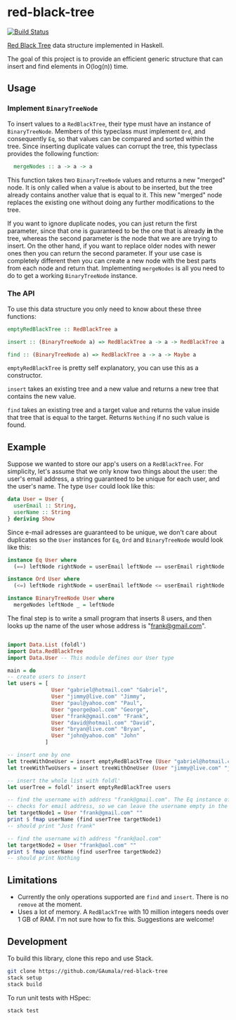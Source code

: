 # red-black-tree

[![Build Status](https://travis-ci.org/GAumala/red-black-tree.svg?branch=master)](https://travis-ci.org/GAumala/red-black-tree)

[Red Black Tree](https://en.wikipedia.org/wiki/Red%E2%80%93black_tree) data structure implemented in Haskell.

The goal of this project is to provide an efficient generic structure that can insert and find elements in O(log(n)) time.

## Usage

### Implement `BinaryTreeNode`

To insert values to a `RedBlackTree`, their type must have an instance of `BinaryTreeNode`. Members of this typeclass must implement `Ord`, and consequently `Eq`, so that values can be compared and sorted within the tree. Since inserting duplicate values can corrupt the tree, this typeclass provides the following function:

``` Haskell
  mergeNodes :: a -> a -> a
```

This function takes two `BinaryTreeNode` values and returns a new "merged" node. It is only called when a value is about to be inserted, but the tree already contains another value that is equal to it. This new "merged" node replaces the existing one without doing any further modifications to the tree.

If you want to ignore duplicate nodes, you can just return the first parameter, since that one is guaranteed to be the one that is already **in** the tree, whereas the second parameter is the node that we are are trying to insert. On the other hand, if you want to replace older nodes with newer ones then you can return the second parameter. If your use case is completely different then you can create a new node with the best parts from each node and return that. Implementing `mergeNodes` is all you need to do to get a working `BinaryTreeNode` instance.

### The API

To use this data structure you only need to know about these three functions:

``` Haskell
emptyRedBlackTree :: RedBlackTree a

insert :: (BinaryTreeNode a) => RedBlackTree a -> a -> RedBlackTree a

find :: (BinaryTreeNode a) => RedBlackTree a -> a -> Maybe a
```

`emptyRedBlackTree` is pretty self explanatory, you can use this as a constructor.

`insert` takes an existing tree and a new value and returns a new tree that contains the new value.

`find` takes an existing tree and a target value and returns the value inside that tree that is equal to the target. Returns `Nothing` if no such value is found.

## Example

Suppose we wanted to store our app's users on a `RedBlackTree`. For simplicity, let's assume that we only know two things about the user: the user's email address, a string guaranteed to be unique for each user, and the user's name. The type `User` could look like this:

``` Haskell
data User = User {
  userEmail :: String,
  userName :: String
} deriving Show
```

Since e-mail adresses are guaranteed to be unique, we don't care about duplicates so the `User` instances for `Eq`, `Ord` and `BinaryTreeNode` would look like this:

``` Haskell
instance Eq User where
  (==) leftNode rightNode = userEmail leftNode == userEmail rightNode

instance Ord User where
  (<=) leftNode rightNode = userEmail leftNode <= userEmail rightNode

instance BinaryTreeNode User where
  mergeNodes leftNode _ = leftNode
```

The final step is to write a small program that inserts 8 users, and then looks
up the name of the user whose address is "frank@gmail.com".

``` Haskell

import Data.List (foldl')
import Data.RedBlackTree
import Data.User -- This module defines our User type

main = do
-- create users to insert
let users = [
              User "gabriel@hotmail.com" "Gabriel",
              User "jimmy@live.com" "Jimmy",
              User "paul@yahoo.com" "Paul",
              User "george@aol.com" "George",
              User "frank@gmail.com" "Frank",
              User "david@hotmail.com" "David",
              User "bryan@live.com" "Bryan",
              User "john@yahoo.com" "John"
            ]

-- insert one by one            
let treeWithOneUser = insert emptyRedBlackTree (User "gabriel@hotmail.com" "gabriel")
let treeWithTwoUsers = insert treeWithOneUser (User "jimmy@live.com" "jimmy")

-- insert the whole list with foldl'
let userTree = foldl' insert emptyRedBlackTree users

-- find the username with address "frank@gmail.com". The Eq instance of User only
-- checks for email address, so we can leave the username empty in the target value
let targetNode1 = User "frank@gmail.com" ""
print $ fmap userName (find userTree targetNode1)
-- should print "Just frank"

-- find the username with address "frank@aol.com"
let targetNode2 = User "frank@aol.com" ""
print $ fmap userName (find userTree targetNode2)
-- should print Nothing
```

## Limitations

- Currently the only operations supported are `find` and `insert`. There is no `remove` at the moment.
- Uses a lot of memory. A `RedBlackTree` with 10 million integers needs over 1 GB of RAM. I'm not sure how to fix this. Suggestions are welcome!

## Development

To build this library, clone this repo and use Stack.

``` bash
git clone https://github.com/GAumala/red-black-tree
stack setup
stack build
```

To run unit tests with HSpec:

``` bash
stack test
```

